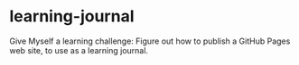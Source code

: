 # learning-journal
Give Myself a learning challenge: Figure out how to publish a GitHub Pages web site, to use as a learning journal.
